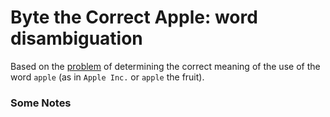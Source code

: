 # Byte the Correct Apple: word disambiguation

Based on the [problem](https://www.hackerrank.com/challenges/byte-the-correct-apple) of determining the correct meaning of the use of the word `apple` (as in `Apple Inc.` or `apple` the fruit).  
### Some Notes

